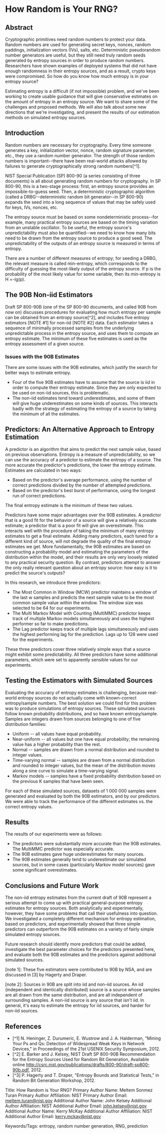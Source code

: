 # How Random is Your RNG?

## Abstract

Cryptographic primitives need random numbers to protect your data. Random numbers are used for generating secret keys, nonces, random paddings, initialization vectors (IVs), salts, etc. Deterministic pseudorandom number generators are useful, but they still need truly random seeds generated by entropy sources in order to produce random numbers. Researchers have shown examples of deployed systems that did not have enough randomness in their entropy sources, and as a result, crypto keys were compromised. So how do you know how much entropy is in your entropy source?

Estimating entropy is a difficult (if not impossible) problem, and we've been working to create usable guidance that will give conservative estimates on the amount of entropy in an entropy source. We want to share some of the challenges and proposed methods. We will also talk about some new directions that we're investigating, and present the results of our estimation methods on simulated entropy sources.

## Introduction

Random numbers are necessary for cryptography. Every time someone generates a key, initialization vector, nonce, random signature parameter, etc., they use a random number generator. The strength of those random numbers is important--there have been real-world attacks allowed by failures to generate cryptographically strong random numbers[^1]. 

NIST Special Publication (SP) 800-90 (a series consisting of three documents) is all about generating random numbers for cryptography. In SP 800-90, this is a two-stage process: first, an entropy source provides an impossible-to-guess seed. Then, a deterministic cryptographic algorithm (called a DRBG--deterministic random bit generator--in SP 800-90) expands the seed into a long sequence of values that may be safely used for keys, IVs, nonces, etc. 

The entropy source must be based on some nondeterministic process--for example, many practical entropy sources are based on the timing variation from an unstable oscillator. To be useful, the entropy source's unpredictability must also be quantified--we need to know how many bits need to be drawn from the entropy source to produce a good seed. The unpredictability of the outputs of an entropy source is measured in terms of entropy.

There are a number of different measures of entropy; for seeding a DRBG, the relevant measure is called min-entropy, which corresponds to the difficulty of guessing the most-likely output of the entropy source. If p is the probability of the most likely value for some variable, then its min-entropy is H =-lg(p). 

## The 90B Non-iid Estimators

Draft SP 800-90B (one of the SP 800-90 documents, and called 90B from now on) discusses procedures for evaluating how much entropy per sample can be obtained from an entropy source[^2], and includes five entropy estimators [NOTE #1] for non-iid [NOTE #2] data. Each estimator takes a sequence of minimally processed samples from the underlying unpredictable process in the entropy source, and uses them to compute an entropy estimate. The minimum of these five estimates is used as the entropy assessment of a given source. 

### Issues with the 90B Estimates

There are some issues with the 90B estimates, which justify the search for better ways to estimate entropy.

-	Four of the five 90B estimates have to assume that the source is iid in order to compute their entropy estimate. Since they are only expected to be used on non-iid sources, this is problematic.  
-	The non-iid estimates tend toward underestimates, and some of them will give huge underestimates on some kinds of sources. This interacts badly with the strategy of estimating the entropy of a source by taking the minimum of all the estimates. 

## Predictors: An Alternative Approach to Entropy Estimation

A predictor is an algorithm that aims to predict the next sample value, based on previous observations. Entropy is a measure of unpredictability, so we can use the accuracy of a predictor to estimate the entropy of a source. The more accurate the predictor's predictions, the lower the entropy estimate. Estimates are calculated in two ways:

-	Based on the predictor's average performance, using the number of correct predictions divided by the number of attempted predictions.
-	Based on the predictor's best burst of performance, using the longest run of correct predictions. 

The final entropy estimate is the minimum of these two values. 

Predictors have some major advantages over the 90B estimates. A predictor that is a good fit for the behavior of a source will give a relatively accurate estimate; a predictor that is a poor fit will give an overestimate. This interacts well with the procedure of taking the minimum of many entropy estimates to get a final estimate. Adding many predictors, each tuned for a different kind of source, will not degrade the quality of the final entropy estimates we get. More fundamentally, the 90B estimates are based on constructing a probability model and estimating the parameters of the distribution within the model, and their results are only very loosely related to any practical security question. By contrast, predictors attempt to answer the only really relevant question about an entropy source: how easy is it to predict the source's outputs? 

In this research, we introduce three predictors: 

-	The Most Common in Window (MCW) predictor maintains a window of the last w samples and predicts the next sample value to be the most common sample value within the window. The window size was selected to be 64 for our experiments. 
-	The Multi Markov Model with Counting (MultiMMC) predictor keeps track of multiple Markov models simultaneously and uses the highest performer so far to make predictions.
-	The Lag predictor keeps track of multiple lags simultaneously and uses the highest performing lag for the prediction. Lags up to 128 were used for the experiments. 

These three predictors cover three relatively simple ways that a source might exhibit some predictability. All three predictors have some additional parameters, which were set to apparently sensible values for our experiments. 

## Testing the Estimators with Simulated Sources

Evaluating the accuracy of entropy estimates is challenging, because real-world entropy sources do not actually come with known-correct entropy/sample numbers. The best solution we could find for this problem was to produce simulations of entropy sources. These simulated sources follow known probability distributions, and so have known entropy/sample. Samples are integers drawn from sources belonging to one of five distribution families: 

-	Uniform -- all values have equal probability.
-	Near-uniform -- all values but one have equal probability; the remaining value has a higher probability than the rest.
-	Normal -- samples are drawn from a normal distribution and rounded to integer values.
-	Time-varying normal -- samples are drawn from a normal distribution and rounded to integer values, but the mean of the distribution moves along a sine curve to simulate a time-varying signal.
-	Markov models -- samples have a fixed probability distribution based on the previous K samples that have been seen. 

For each of these simulated sources, datasets of 1 000 000 samples were generated and evaluated by both the 90B estimators, and by our predictors. We were able to track the performance of the different estimates vs. the correct entropy values.

## Results

The results of our experiments were as follows:

-	The predictors were substantially more accurate than the 90B estimates. The MultiMMC predictor was especially accurate.
-	The 90B estimates gave huge underestimates for many sources.
-	The 90B estimates generally tend to underestimate our simulated sources, but in some cases (particularly Markov model sources) gave some significant overestimates.

## Conclusions and Future Work

The non-iid entropy estimates from the current draft of 90B represent a serious attempt to come up with practical general-purpose entropy estimates for entropy sources. Both analytically and experimentally, however, they have some problems that call their usefulness into question. We investigated a completely different mechanism for entropy estimation, based on predictors, and experimentally showed that three simple predictors can outperform the 90B estimates on a variety of fairly simple simulated entropy sources. 

Future research should identify more predictors that could be added, investigate the best parameter choices for the predictors presented here, and evaluate both the 90B estimates and the predictors against additional simulated sources. 


[note 1]: These five estimators were contributed to 90B by NSA, and are discussed in [3] by Hagerty and Draper.

[note 2]: Sources in 90B are split into iid and non-iid sources.  An iid (independent and identically distributed) source is a source whose samples are all drawn from the same distribution, and are all independent of surrounding samples.  A non-iid source is any source that isn't iid.  In general, it's easy to estimate the entropy for iid sources, and harder for non-iid sources.    
 

## References 

* [^1] N. Heninger, Z. Durumeric, E. Wustrow and J. A. Halderman, "Mining Your Ps and Qs: Detection of Widespread Weak Keys in Network Devices," in Proceedings of the 21st USENIX Security Symposium, 2012. 
* [^2] E. Barker and J. Kelsey, NIST Draft SP 800-90B Recommendation for the Entropy Sources Used for Random Bit Generation, Available online http://csrc.nist.gov/publications/drafts/800-90/draft-sp800-90b.pdf, 2012. 
* [^3] P. Hagerty and T. Draper, "Entropy Bounds and Statistical Tests," in Random Bit Generation Workshop, 2012. 

Title: How Random is Your RNG?
Primary Author Name: 	Meltem Sonmez Turan
Primary Author Affiliation: 	NIST
Primary Author Email: 	meltem.turan@nist.gov
Additional Author Name: 	John Kelsey
Additional Author Affiliation:  	NIST
Additional Author Email: 	john.kelsey@nist.gov
Additional Author Name: 	Kerry McKay
Additional Author Affiliation: 	NIST
Additional Author Email: 	kerry.mckay@nist.gov

Keywords/Tags: entropy, random number generation, RNG, prediction

